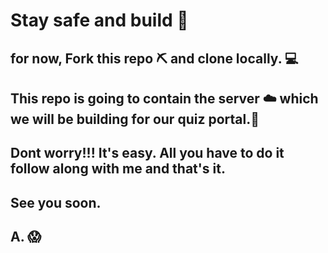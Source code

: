 # Stay safe and build 👃
## for now, Fork this repo ⛏️ and clone locally. 💻

## This repo is going to contain the server ☁️ which we will be building for our quiz portal.💪

## Dont worry!!! It's easy. All you have to do it follow along with me and that's it. 

## See you soon.

## A. 😱